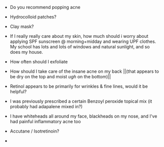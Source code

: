 - Do you recommend popping acne
- Hydrocolloid patches?
- Clay mask?
- If I really really care about my skin, how much should i worry about applying SPF sunscreen @ morning+midday and wearing UPF clothes. My school has lots and lots of windows and natural sunlight, and so does my house.
- How often should I exfoliate
- How should I take care of the insane acne on my back ||(that appears to be dry on the top and moist *ugh* on the bottom)||
- Retinol appears to be primarily for wrinkles & fine lines, would it be helpful?
- I was previously prescribed a certain Benzoyl peroxide topical mix (it probably had adapalene mixed in?)
- I have whiteheads all around my face, blackheads on my nose, and I've had painful inflammatory acne too

- Accutane / Isotretinoin?
- 